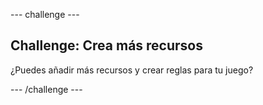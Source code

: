 \--- challenge \---

## Challenge: Crea más recursos

¿Puedes añadir más recursos y crear reglas para tu juego?

\--- /challenge \---